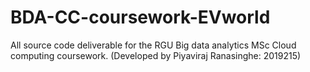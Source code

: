 # BDA-CC-coursework-EVworld
All source code deliverable for the RGU Big data analytics MSc Cloud computing coursework. (Developed by Piyaviraj Ranasinghe: 2019215)
